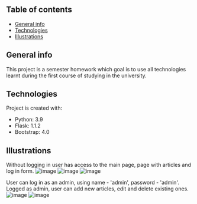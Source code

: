 ## Table of contents
* [General info](#general-info)
* [Technologies](#technologies)
* [Illustrations](#illustrations)

## General info
This project is a semester homework which goal is to use all technologies learnt during the first course of studying in the university.
	
## Technologies
Project is created with:
* Python: 3.9
* Flask: 1.1.2
* Bootstrap: 4.0

## Illustrations
Without logging in user has access to the main page, page with articles and log in form.
![image](https://user-images.githubusercontent.com/66848459/184626848-2b8d56ff-18e1-4593-a7f1-963390a02b5f.png)
![image](https://user-images.githubusercontent.com/66848459/184626928-97df9026-d2c6-4deb-bdb8-5a3377e83752.png)
![image](https://user-images.githubusercontent.com/66848459/184626986-1d1bb527-6890-43da-9c5d-90f1b8626f60.png)

User can log in as an admin, using name - 'admin', password - 'admin'. Logged as admin, user can add new articles, edit and delete existing ones.
![image](https://user-images.githubusercontent.com/66848459/184627261-2f6d63a5-1fdb-488d-879b-b16effa91824.png)
![image](https://user-images.githubusercontent.com/66848459/184627313-5b55a2fd-0afd-4bc7-b013-0688ae368a1c.png)

